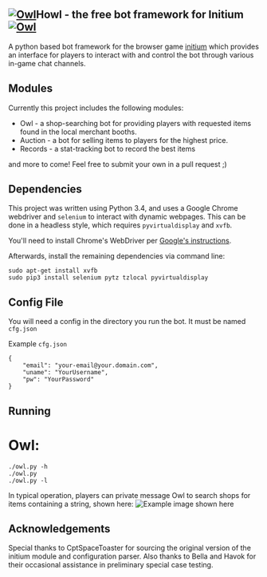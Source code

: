 [![Owl](http://2.bp.blogspot.com/-GTsy_zjnqGc/UgsQGB_sfUI/AAAAAAAAAJ8/hsGWsylKsKA/s64/The_Owl_of_Minerva.png)](Owl)Howl - the free bot framework for Initium[![Owl](http://2.bp.blogspot.com/-GTsy_zjnqGc/UgsQGB_sfUI/AAAAAAAAAJ8/hsGWsylKsKA/s64/The_Owl_of_Minerva.png)](Owl)
----

A python based bot framework for the browser game [initium](http://playinitium.com/) which provides an interface for players to interact with and control the bot through various in-game chat channels.


## Modules

Currently this project includes the following modules:

- Owl - a shop-searching bot for providing players with requested items found in the local merchant booths.
- Auction - a bot for selling items to players for the highest price.
- Records - a stat-tracking bot to record the best items

and more to come! Feel free to submit your own in a pull request ;)


## Dependencies

This project was written using Python 3.4, and uses a Google Chrome webdriver and `selenium` to interact with dynamic webpages. This can be done in a headless style, which requires `pyvirtualdisplay` and `xvfb`.

You'll need to install Chrome's WebDriver per [Google's instructions](https://sites.google.com/a/chromium.org/chromedriver/getting-started).

Afterwards, install the remaining dependencies via command line:

```
sudo apt-get install xvfb
sudo pip3 install selenium pytz tzlocal pyvirtualdisplay
```


## Config File

You will need a config in the directory you run the bot.  It must be named `cfg.json`

Example `cfg.json`
```
{
    "email": "your-email@your.domain.com",
    "uname": "YourUsername",
    "pw": "YourPassword"
}
```


## Running

# Owl:

```
./owl.py -h
./owl.py
./owl.py -l
```

In typical operation, players can private message Owl to search shops for items containing a string, shown here:
![Example image shown here](https://github.com/hawkins/owl/blob/master/img/preview.PNG)


## Acknowledgements

Special thanks to CptSpaceToaster for sourcing the original version of the initium module and configuration parser. Also thanks to Bella and Havok for their occasional assistance in preliminary special case testing.
